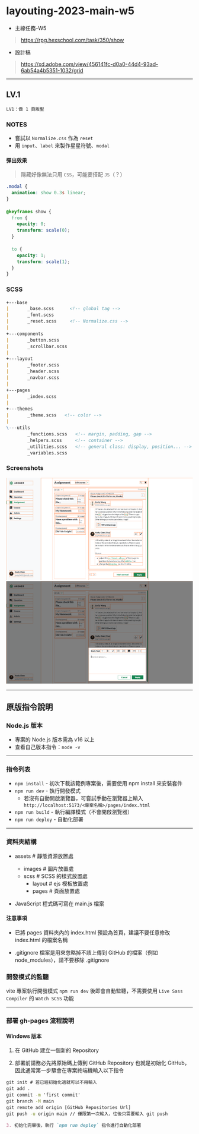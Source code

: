 # layouting-2023-main-w5

- 主線任務-W5

> <https://rpg.hexschool.com/task/350/show>

- 設計稿

> <https://xd.adobe.com/view/456141fc-d0a0-44d4-93ad-6ab54a4b5351-1032/grid>

---

## LV.1

```markdown
LV1：做 1 頁版型
```

### NOTES

- 嘗試以 `Normalize.css` 作為 `reset`
- 用 `input`、`label` 來製作星星符號、`modal`

#### 彈出效果

> 隱藏好像無法只用 `CSS`，可能要搭配 `JS`（？）

```CSS
.modal {
  animation: show 0.3s linear;
}

@keyframes show {
  from {
    opacity: 0;
    transform: scale(0);
  }

  to {
    opacity: 1;
    transform: scale(1);
  }
}
```

### SCSS

```markdown
+---base
|       _base.scss      <!-- global tag -->
|       _font.scss
|       _reset.scss     <!-- Normalize.css -->
|       
+---components
|       _button.scss
|       _scrollbar.scss
|       
+---layout
|       _footer.scss
|       _header.scss
|       _navbar.scss
|       
+---pages
|       _index.scss
|       
+---themes
|       _theme.scss   <!-- color -->
|       
\---utils
        _functions.scss   <!-- margin, padding, gap -->
        _helpers.scss     <!-- container -->
        _utilities.scss   <!-- general class: display, position... -->
        _variables.scss
```

### Screenshots

![Screenshot_index](./assets/images/Screenshot_index.png)
![Screenshot_index-modal.png](./assets/images/Screenshot_index-modal.png)

---

## 原版指令說明

### Node.js 版本

- 專案的 Node.js 版本需為 v16 以上
- 查看自己版本指令：`node -v`

---

### 指令列表

- `npm install` - 初次下載該範例專案後，需要使用 npm install 來安裝套件
- `npm run dev` - 執行開發模式
  - 若沒有自動開啟瀏覽器，可嘗試手動在瀏覽器上輸入
    `http://localhost:5173/<專案名稱>/pages/index.html`
- `npm run build` - 執行編譯模式（不會開啟瀏覽器）
- `npm run deploy` - 自動化部署

---

### 資料夾結構

- assets # 靜態資源放置處
  - images # 圖片放置處
  - scss # SCSS 的樣式放置處
    - layout # ejs 模板放置處
    - pages # 頁面放置處

- JavaScript 程式碼可寫在 main.js 檔案

#### 注意事項

- 已將 pages 資料夾內的 index.html 預設為首頁，建議不要任意修改 index.html 的檔案名稱

- .gitignore 檔案是用來忽略掉不該上傳到 GitHub 的檔案（例如 node_modules），請不要移除 .gitignore

### 開發模式的監聽

vite 專案執行開發模式 `npm run dev` 後即會自動監聽，不需要使用 `Live Sass Compiler` 的 `Watch SCSS` 功能

---

### 部署 gh-pages 流程說明

#### Windows 版本

1. 在 GitHub 建立一個新的 Repository

2. 部署前請務必先將原始碼上傳到 GitHub Repository 也就是初始化 GitHub，因此通常第一步驟會在專案終端機輸入以下指令

```cmd
git init # 若已經初始化過就可以不用輸入
git add .
git commit -m 'first commit'
git branch -M main
git remote add origin [GitHub Repositories Url]
git push -u origin main // 僅限第一次輸入，往後只需要輸入 git push
```

```markdown
3. 初始化完畢後，執行 `npm run deploy` 指令進行自動化部署
```
